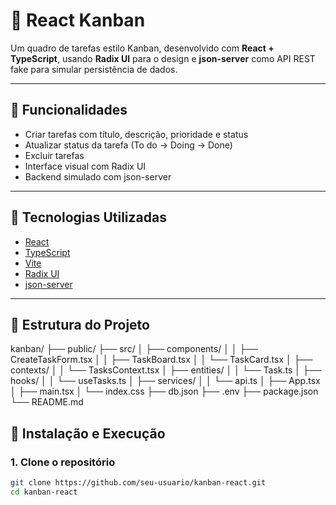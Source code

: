 # 📝 React Kanban

Um quadro de tarefas estilo Kanban, desenvolvido com **React + TypeScript**, usando **Radix UI** para o design e **json-server** como API REST fake para simular persistência de dados.

---

## 🚀 Funcionalidades

- Criar tarefas com título, descrição, prioridade e status
- Atualizar status da tarefa (To do → Doing → Done)
- Excluir tarefas
- Interface visual com Radix UI
- Backend simulado com json-server

---

## 🧰 Tecnologias Utilizadas

- [React](https://reactjs.org/)
- [TypeScript](https://www.typescriptlang.org/)
- [Vite](https://vitejs.dev/)
- [Radix UI](https://www.radix-ui.com/themes)
- [json-server](https://github.com/typicode/json-server)

---

## 📂 Estrutura do Projeto
kanban/
├── public/
├── src/
│ ├── components/
│ │ ├── CreateTaskForm.tsx
│ │ ├── TaskBoard.tsx
│ │ └── TaskCard.tsx
│ ├── contexts/
│ │ └── TasksContext.tsx
│ ├── entities/
│ │ └── Task.ts
│ ├── hooks/
│ │ └── useTasks.ts
│ ├── services/
│ │ └── api.ts
│ ├── App.tsx
│ ├── main.tsx
│ └── index.css
├── db.json
├── .env
├── package.json
└── README.md

## 🔧 Instalação e Execução

### 1. Clone o repositório

```bash
git clone https://github.com/seu-usuario/kanban-react.git
cd kanban-react



